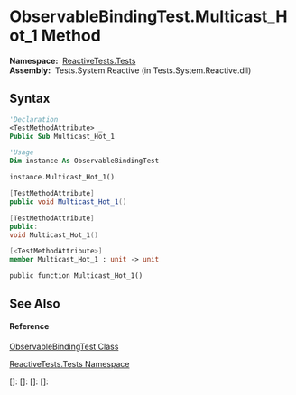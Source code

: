 # ObservableBindingTest.Multicast\_Hot\_1 Method

**Namespace:**  [ReactiveTests.Tests](ReactiveTests.Tests\ReactiveTests.Tests.md)  
**Assembly:**  Tests.System.Reactive (in Tests.System.Reactive.dll)

## Syntax

```vb
'Declaration
<TestMethodAttribute> _
Public Sub Multicast_Hot_1
```

```vb
'Usage
Dim instance As ObservableBindingTest

instance.Multicast_Hot_1()
```

```csharp
[TestMethodAttribute]
public void Multicast_Hot_1()
```

```c++
[TestMethodAttribute]
public:
void Multicast_Hot_1()
```

```fsharp
[<TestMethodAttribute>]
member Multicast_Hot_1 : unit -> unit 
```

```jscript
public function Multicast_Hot_1()
```

## See Also

#### Reference

[ObservableBindingTest Class](ObservableBindingTest\ObservableBindingTest.md)

[ReactiveTests.Tests Namespace](ReactiveTests.Tests\ReactiveTests.Tests.md)

[]: 
[]: 
[]: 
[]: 
